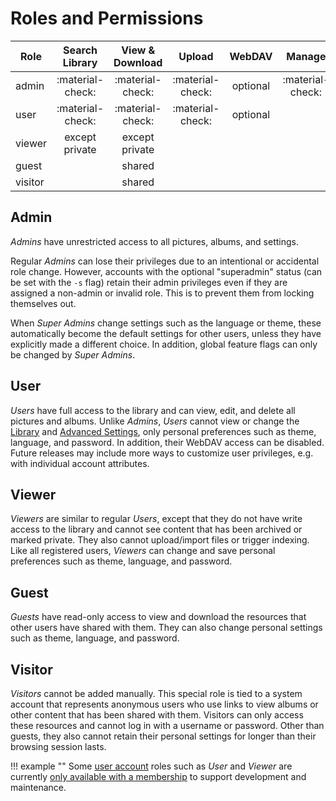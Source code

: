 # Roles and Permissions

| Role    |  Search Library  | View & Download  |      Upload      |  WebDAV  |      Manage      |
|---------|:----------------:|:----------------:|:----------------:|:--------:|:----------------:|
| admin   | :material-check: | :material-check: | :material-check: | optional | :material-check: |
| user    | :material-check: | :material-check: | :material-check: | optional |                  | 
| viewer  |  except private  |  except private  |                  |          |                  |
| guest   |                  |      shared      |                  |          |                  |
| visitor |                  |      shared      |                  |          |                  |

## Admin

*Admins* have unrestricted access to all pictures, albums, and settings.

Regular *Admins* can lose their privileges due to an intentional or accidental role change. However, accounts with the optional "superadmin" status (can be set with the `-s` flag) retain their admin privileges even if they are assigned a non-admin or invalid role. This is to prevent them from locking themselves out.

When *Super Admins* change settings such as the language or theme, these automatically become the default settings for other users, unless they have explicitly made a different choice. In addition, global feature flags can only be changed by *Super Admins*.

## User

*Users* have full access to the library and can view, edit, and delete all pictures and albums. Unlike *Admins*, *Users* cannot view or change the [Library](https://docs.photoprism.app/user-guide/settings/library/) and [Advanced Settings](https://docs.photoprism.app/user-guide/settings/advanced/), only personal  preferences such as theme, language, and password. In addition, their WebDAV access can be disabled. Future releases may include more ways to customize user privileges, e.g. with individual account attributes.

## Viewer

*Viewers* are similar to regular *Users*, except that they do not have write access to the library and cannot see content that has been archived or marked private. They also cannot upload/import files or trigger indexing. Like all registered users, *Viewers* can change and save personal preferences such as theme, language, and password.

## Guest

*Guests* have read-only access to view and download the resources that other users have shared with them. They can also change personal settings such as theme, language, and password.

## Visitor

*Visitors* cannot be added manually. This special role is tied to a system account that represents anonymous users who use links to view albums or other content that has been shared with them. Visitors can only access these resources and cannot log in with a username or password. Other than guests, they also cannot retain their personal settings for longer than their browsing session lasts.

!!! example ""
    Some [user account](cli.md#command-options) roles such as *User* and *Viewer* are currently [only available with a membership](https://www.photoprism.app/editions#compare) to support development and maintenance.
